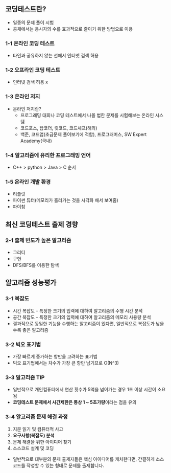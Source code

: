 ## 코딩테스트란?

- 일종의 문제 풀이 시험
- 공채에서는 응시자의 수를 효과적으로 줄이기 위한 방법으로 이용



### 1-1 온라인 코딩 테스트

- 타인과 공유하지 않는 선에서 인터넷 검색 허용



### 1-2 오프라인 코딩 테스트

- 인터넷 검색 허용 x 



### 1-3 온라인 저지

- 온라인 저지란?
  - 프로그래밍 대회나 코딩 테스트에서 나올 법한 문제를 시험해보는 온라인 시스템
  - 코드포스, 탑코더, 릿코드, 코드셰프(해외)
  - 백준, 코드업(초급문제 풀어보기에 적합), 프로그래머스, SW Expert Academy(국내)



### 1-4 알고리즘에 유리한 프로그래밍 언어

- C++ > python > Java > C 순서



### 1-5 온라인 개발 환경

- 리플릿
- 파이썬 튜터(메모리가 흘러가는 것을 시각화 해서 보여줌)
- 파이참







## 최신 코딩테스트 출제 경향

### 2-1 출제 빈도가 높은 알고리즘

- 그리디
- 구현
- DFS/BFS를 이용한 탐색



## 알고리즘 성능평가

### 3-1 복잡도

- 시간 복잡도 - 특정한 크기의 입력에 대하여 알고리즘의 수행 시간 분석
- 공간 복잡도 - 특정한 크기의 입력에 대하여 알고리즘의 메모리 사용량 분석
- 결과적으로 동일한 기능을 수행하는 알고리즘이 있다면, 일반적으로 복잡도가 낮을수록 좋은 알고리즘

### 3-2 빅오 표기법

- 가장 빠르게 증가하는 항만을 고려하는 표기법
- 빅오 표기법에서는 차수가 가장 큰 항만 남기므로 O(N^3)

### 3-3 알고리즘 TIP

- 일반적으로 개인컴퓨터에서 연산 횟수가 5억을 넘어가는 경우 1초 이상 시간이 소요됨
- **코딩테스트 문제에서 시간제한은 통상 1 ~ 5초가량**이라는 점을 유의

### 3-4 알고리즘 문제 해결 과정

1. 지문 읽기 및 컴퓨터적 사고
2. **요구사항(복잡도) 분석**
3. 문제 해결을 위한 아이디어 찾기
4. 소스코드 설계 및 코딩

- 일반적으로 대부분의 문제 출제자들은 핵심 아이디어를 캐치한다면, 간결하게 소스코드를 작성할 수 있는 형태로 문제를 출제합니다.



